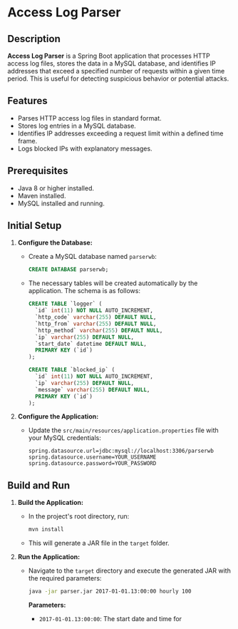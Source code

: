 # Access Log Parser

## Description

**Access Log Parser** is a Spring Boot application that processes HTTP access log files, stores the data in a MySQL database, and identifies IP addresses that exceed a specified number of requests within a given time period. This is useful for detecting suspicious behavior or potential attacks.

## Features

- Parses HTTP access log files in standard format.
- Stores log entries in a MySQL database.
- Identifies IP addresses exceeding a request limit within a defined time frame.
- Logs blocked IPs with explanatory messages.

## Prerequisites

- Java 8 or higher installed.
- Maven installed.
- MySQL installed and running.

## Initial Setup

1. **Configure the Database:**

   - Create a MySQL database named `parserwb`:

     ```sql
     CREATE DATABASE parserwb;
     ```

   - The necessary tables will be created automatically by the application. The schema is as follows:

     ```sql
     CREATE TABLE `logger` (
       `id` int(11) NOT NULL AUTO_INCREMENT,
       `http_code` varchar(255) DEFAULT NULL,
       `http_from` varchar(255) DEFAULT NULL,
       `http_method` varchar(255) DEFAULT NULL,
       `ip` varchar(255) DEFAULT NULL,
       `start_date` datetime DEFAULT NULL,
       PRIMARY KEY (`id`)
     );

     CREATE TABLE `blocked_ip` (
       `id` int(11) NOT NULL AUTO_INCREMENT,
       `ip` varchar(255) DEFAULT NULL,
       `message` varchar(255) DEFAULT NULL,
       PRIMARY KEY (`id`)
     );
     ```

2. **Configure the Application:**

   - Update the `src/main/resources/application.properties` file with your MySQL credentials:

     ```
     spring.datasource.url=jdbc:mysql://localhost:3306/parserwb
     spring.datasource.username=YOUR_USERNAME
     spring.datasource.password=YOUR_PASSWORD
     ```

## Build and Run

1. **Build the Application:**

   - In the project's root directory, run:

     ```bash
     mvn install
     ```

   - This will generate a JAR file in the `target` folder.

2. **Run the Application:**

   - Navigate to the `target` directory and execute the generated JAR with the required parameters:

     ```bash
     java -jar parser.jar 2017-01-01.13:00:00 hourly 100
     ```

     **Parameters:**
     - `2017-01-01.13:00:00`: The start date and time for
